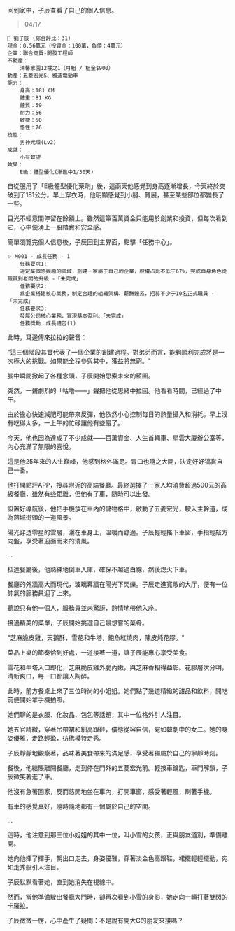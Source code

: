 回到家中，子辰查看了自己的個人信息。

> 04/17  
```
📰 劉子辰 (綜合評比：31)  
現金：0.56萬元（投資金：100萬，負債：4萬元）  
企業：聯合商貿-開發工程師  
不動產：  
    清馨家園12樓之1（月租 / 租金$900）  
動產：五菱宏光S、雅迪電動車  
能力：  
    身高：181 CM  
    體重：81 KG  
    體質：59  
    耐力：56  
    敏捷：50  
    悟性：76  
技能：  
    男神光環(Lv2)  
成就：  
    小有聲望  
效果：
    E級：體型優化(漸進中1/30天)  
```

自從服用了「E級體型優化藥劑」後，這兩天他感覺到身高逐漸增長，今天終於突破到了181公分。早上穿衣時，他明顯感覺到小腿、臂展，甚至某些部位都變長了一些。

目光不經意間停留在餘額上。雖然這筆百萬資金只能用於創業和投資，但每次看到它，心中便湧上一股踏實和安全感。

簡單瀏覽完個人信息後，子辰回到主界面，點擊「任務中心」。

```
✨ M001 - 成長任務 - 1
    任務要求1:
	選定某個感興趣的領域，創建一家屬于自己的企業，股權占比不低于67%，完成自身角色從職員到老闆的升級 -「未完成」
    任務要求2:
	爲企業搭建核心業務，制定合理的組織架構、薪酬體系，招募不少于10名正式職員 - 「未完成」
    任務要求3:
    發展公司核心業務，實現基本盈利。「未完成」
    任務獎勳：成長禮包(1)
```

此時，耳邊傳來拉拉的聲音：

"這三個階段其實代表了一個企業的創建過程。對弟弟而言，能夠順利完成將是一次極大的挑戰。如果能全程參與其中，獲益將無窮。"

腦中瞬間掀起了各種念頭，子辰開始思索未來的藍圖。

突然，一聲劇烈的「咕噜——」聲把他從思緒中拉回。他看看時間，已經過了中午。

由於擔心快速減肥可能帶來反彈，他依然小心控制每日的熱量攝入和消耗。早上沒有吃得太多，一上午的忙碌讓他有些餓了。

今天，他也因為達成了不少成就——百萬資金、人生首輛車、星雲大廈辦公室等，內心充滿了無限的喜悅。

這是他25年來的人生巔峰，他感到格外滿足。胃口也隨之大開，決定好好犒賞自己一番。

他打開點評APP，搜尋附近的高端餐廳。最終選擇了一家人均消費超過500元的高級餐廳，雖然有些距離，但他有了車，隨時可以出發。

設置好導航後，他把手機放在車內的儲物格中，啟動了五菱宏光，駛入主幹道，成為燕城街頭的一道風景。

陽光穿透零星的雲層，灑在車身上，溫暖而舒適。子辰輕輕搖下車窗，手指輕敲方向盤，享受著迎面而來的清風。

...

抵達餐廳後，他熟練地倒車入庫，確保不越過白線，然後熄火下車。

餐廳的外牆高大而現代，玻璃幕牆在陽光下閃爍。子辰走進寬敞的大厅，便有一位帥氣的服務員迎了上來。

聽說只有他一個人，服務員並未驚訝，熱情地帶他入座。

接過精美的菜單，子辰開始挑選自己最想嘗的菜肴。

"芝麻脆皮雞，天鵝酥，雪花和牛塔，鮑魚紅燒肉，陳皮炖花膠。"

菜品上桌的節奏恰到好處，一道接著一道，讓子辰能專心享受美食。

雪花和牛塔入口即化，芝麻脆皮雞外脆內嫩，與芝麻香相得益彰。花膠層次分明，清新爽口，每一口都讓人陶醉。

此時，前方餐桌上來了三位時尚的小姐姐。她們點了幾道精緻的甜品和飲料，開吃前便開始拿手機拍照。

她們聊的是衣服、化妝品、包包等話題，其中一位格外引人注目。

她五官精緻，穿著吊帶裙和細高跟鞋，儀態從容自信，宛如韓劇中的女二。她的身姿優雅，走路輕盈，彷彿模特走秀。

子辰靜靜地觀察著，品味著美食帶來的滿足感，享受著獨屬於自己的寧靜時刻。

餐後，他結賬離開餐廳，走到停在門外的五菱宏光前。輕按車鑰匙，車門解鎖，子辰微笑著進了車。

他沒有急著回家，反而悠閒地坐在車內，打開車窗，感受著輕風，刷著手機。

有車的感覺真好，隨時隨地都有一個屬於自己的空間。

...

這時，他注意到那三位小姐姐的其中一位，叫小雪的女孩，正與朋友道別，準備離開。

她向他揮了揮手，朝出口走去，身姿優雅，穿著淡金色高跟鞋，裙擺輕輕擺動，宛如走秀般引人注目。

子辰默默看著她，直到她消失在視線中。

然而，當他準備駛出餐廳大門時，卻再次看到小雪的身影，她走向一輛打著雙閃的卡羅拉。

子辰微微一愣，心中產生了疑問：不是說有開大G的朋友來接嗎？